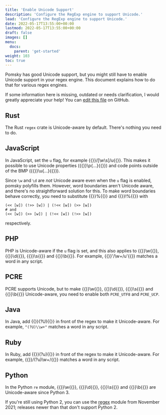 ```yaml
---
title: 'Enable Unicode Support'
description: 'Configure the RegExp engine to support Unicode.'
lead: 'Configure the RegExp engine to support Unicode.'
date: 2022-05-17T13:55:00+00:00
lastmod: 2022-05-17T13:55:00+00:00
draft: false
images: []
menu:
  docs:
    parent: 'get-started'
weight: 103
toc: true
---
```


Pomsky has good Unicode support, but you might still have to enable Unicode support in your regex
engine. This document explains how to do that for various regex engines.

If some information here is missing, outdated or needs clarification, I would greatly appreciate
your help! You can
[edit this file](https://github.com/rulex-rs/website/tree/main/content/docs/get-started/enable-unicode.md)
on GitHub.

## Rust

The Rust `regex` crate is Unicode-aware by default. There's nothing you need to do.

## JavaScript

In JavaScript, set the `u` flag, for example {{<regexp>}}/[\w\s]/u{{</regexp>}}. This makes it
possible to use Unicode properties ({{<regexp>}}\p{...}{{</regexp>}}) and code points outside of the
BMP ({{<regexp>}}\u{...}{{</regexp>}}).

Since `\w` and `\d` are _not_ Unicode aware even when the `u` flag is enabled, pomsky polyfills
them. However, word boundaries aren't Unicode aware, and there's no straightforward solution for
this. To make word boundaries behave correctly, you need to substitute {{<po>}}%{{</po>}}
and {{<po>}}!%{{</po>}} with

```pomsky
(<< [w]) (!>> [w]) | (!<< [w]) (>> [w])
# and
(<< [w]) (>> [w]) | (!<< [w]) (!>> [w])
```

respectively.

## PHP

PHP is Unicode-aware if the `u` flag is set, and this also applies to {{<regexp>}}\w{{</regexp>}},
{{<regexp>}}\d{{</regexp>}}, {{<regexp>}}\s{{</regexp>}} and {{<regexp>}}\b{{</regexp>}}. For
example, {{<regexp>}}'/\w+/u'{{</regexp>}} matches a word in any script.

## PCRE

PCRE supports Unicode, but to make {{<regexp>}}\w{{</regexp>}}, {{<regexp>}}\d{{</regexp>}},
{{<regexp>}}\s{{</regexp>}} and {{<regexp>}}\b{{</regexp>}} Unicode-aware, you need to enable both
`PCRE_UTF8` and `PCRE_UCP`.

## Java

In Java, add {{<regexp>}}(?U){{</po>}} in front of the regex to make it Unicode-aware. For
example, `"(?U)\\w+"` matches a word in any script.

## Ruby

In Ruby, add {{<regexp>}}(?u){{</regexp>}} in front of the regex to make it Unicode-aware. For
example, {{<regexp>}}/(?u)\w+/{{</regexp>}} matches a word in any script.

## Python

In the Python `re` module, {{<regexp>}}\w{{</regexp>}}, {{<regexp>}}\d{{</regexp>}},
{{<regexp>}}\s{{</regexp>}} and {{<regexp>}}\b{{</regexp>}} are Unicode-aware since Python 3.

If you're still using Python 2, you can use the [regex](https://pypi.org/project/regex/2021.11.10/)
module from November 2021; releases newer than that don't support Python 2.
